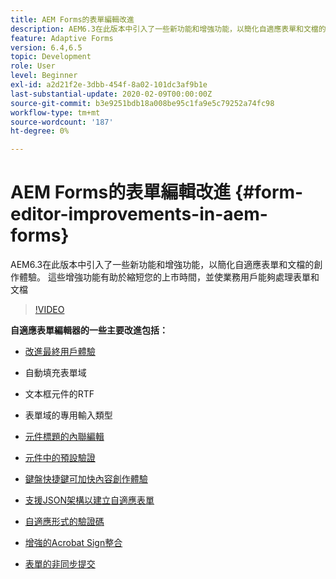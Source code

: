 ```yaml
---
title: AEM Forms的表單編輯改進
description: AEM6.3在此版本中引入了一些新功能和增強功能，以簡化自適應表單和文檔的創作體驗。 這些增強功能有助於縮短您的上市時間，並使業務用戶能夠處理表單和文檔
feature: Adaptive Forms
version: 6.4,6.5
topic: Development
role: User
level: Beginner
exl-id: a2d21f2e-3dbb-454f-8a02-101dc3af9b1e
last-substantial-update: 2020-02-09T00:00:00Z
source-git-commit: b3e9251bdb18a008be95c1fa9e5c79252a74fc98
workflow-type: tm+mt
source-wordcount: '187'
ht-degree: 0%

---
```


# AEM Forms的表單編輯改進 {#form-editor-improvements-in-aem-forms}

AEM6.3在此版本中引入了一些新功能和增強功能，以簡化自適應表單和文檔的創作體驗。 這些增強功能有助於縮短您的上市時間，並使業務用戶能夠處理表單和文檔

>[!VIDEO](https://video.tv.adobe.com/v/19500?quality=12&learn=on)

**自適應表單編輯器的一些主要改進包括：**

* [改進最終用戶體驗](https://helpx.adobe.com/aem-forms/6-3/introduction-forms-authoring.html)

* 自動填充表單域
* 文本框元件的RTF
* 表單域的專用輸入類型

* [元件標題的內聯編輯](https://helpx.adobe.com/aem-forms/6-3/introduction-forms-authoring.html)
* [元件中的預設驗證](https://helpx.adobe.com/aem-forms/6-3/introduction-forms-authoring.html)
* [鍵盤快捷鍵可加快內容創作體驗](https://helpx.adobe.com/aem-forms/6-3/keyboard-shortcuts.html#AdaptiveFormEditor)
* [支援JSON架構以建立自適應表單](https://helpx.adobe.com/aem-forms/6-3/adaptive-form-json-schema-form-model.html)
* [自適應形式的驗證碼](https://helpx.adobe.com/aem-forms/6-3/captcha-adaptive-forms.html)
* [增強的Acrobat Sign整合](https://helpx.adobe.com/aem-forms/6-3/working-with-adobe-sign.html)
* [表單的非同步提交](https://helpx.adobe.com/aem-forms/6-3/asynchronous-submissions-adaptive-forms.html)

